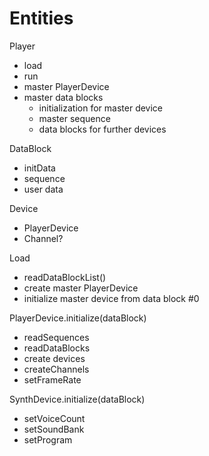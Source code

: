 # Entities #
Player
- load
- run
- master PlayerDevice
- master data blocks
  - initialization for master device
  - master sequence
  - data blocks for further devices

DataBlock
- initData
- sequence
- user data

Device
- PlayerDevice
- Channel?

Load
- readDataBlockList()
- create master PlayerDevice
- initialize master device from data block #0

PlayerDevice.initialize(dataBlock)
- readSequences
- readDataBlocks
- create devices
- createChannels
- setFrameRate

SynthDevice.initialize(dataBlock)
- setVoiceCount
- setSoundBank
- setProgram
